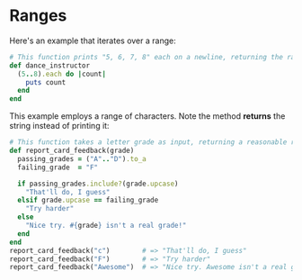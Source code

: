 # Ranges

Here's an example that iterates over a range:
```ruby
# This function prints "5, 6, 7, 8" each on a newline, returning the range (5..8)
def dance_instructor
  (5..8).each do |count|
    puts count
  end
end
```

This example employs a range of characters. Note the method **returns** the string instead of printing it:
```ruby
# This function takes a letter grade as input, returning a reasonable response to the grade.
def report_card_feedback(grade)
  passing_grades = ("A".."D").to_a
  failing_grade  = "F"

  if passing_grades.include?(grade.upcase)
    "That'll do, I guess"
  elsif grade.upcase == failing_grade
    "Try harder"
  else
    "Nice try. #{grade} isn't a real grade!"
  end
end
report_card_feedback("c")        # => "That'll do, I guess"
report_card_feedback("F")        # => "Try harder"
report_card_feedback("Awesome")  # => "Nice try. Awesome isn't a real grade!"
```
